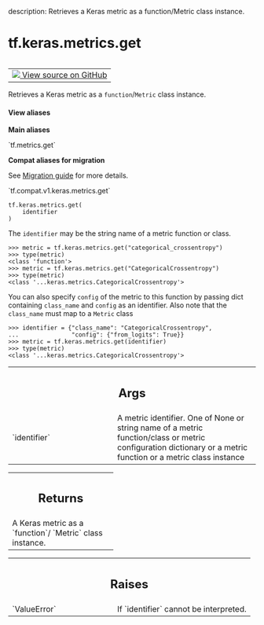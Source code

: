 description: Retrieves a Keras metric as a function/Metric class instance.

<div itemscope itemtype="http://developers.google.com/ReferenceObject">
<meta itemprop="name" content="tf.keras.metrics.get" />
<meta itemprop="path" content="Stable" />
</div>

# tf.keras.metrics.get

<!-- Insert buttons and diff -->

<table class="tfo-notebook-buttons tfo-api nocontent" align="left">
<td>
  <a target="_blank" href="https://github.com/keras-team/keras/tree/v2.7.0/keras/metrics.py#L3748-L3790">
    <img src="https://www.tensorflow.org/images/GitHub-Mark-32px.png" />
    View source on GitHub
  </a>
</td>
</table>



Retrieves a Keras metric as a `function`/`Metric` class instance.

<section class="expandable">
  <h4 class="showalways">View aliases</h4>
  <p>
<b>Main aliases</b>
<p>`tf.metrics.get`</p>

<b>Compat aliases for migration</b>
<p>See
<a href="https://www.tensorflow.org/guide/migrate">Migration guide</a> for
more details.</p>
<p>`tf.compat.v1.keras.metrics.get`</p>
</p>
</section>

<pre class="devsite-click-to-copy prettyprint lang-py tfo-signature-link">
<code>tf.keras.metrics.get(
    identifier
)
</code></pre>



<!-- Placeholder for "Used in" -->

The `identifier` may be the string name of a metric function or class.

```
>>> metric = tf.keras.metrics.get("categorical_crossentropy")
>>> type(metric)
<class 'function'>
>>> metric = tf.keras.metrics.get("CategoricalCrossentropy")
>>> type(metric)
<class '...keras.metrics.CategoricalCrossentropy'>
```

You can also specify `config` of the metric to this function by passing dict
containing `class_name` and `config` as an identifier. Also note that the
`class_name` must map to a `Metric` class

```
>>> identifier = {"class_name": "CategoricalCrossentropy",
...               "config": {"from_logits": True}}
>>> metric = tf.keras.metrics.get(identifier)
>>> type(metric)
<class '...keras.metrics.CategoricalCrossentropy'>
```

<!-- Tabular view -->
 <table class="responsive fixed orange">
<colgroup><col width="214px"><col></colgroup>
<tr><th colspan="2"><h2 class="add-link">Args</h2></th></tr>

<tr>
<td>
`identifier`
</td>
<td>
A metric identifier. One of None or string name of a metric
function/class or metric configuration dictionary or a metric function or
a metric class instance
</td>
</tr>
</table>



<!-- Tabular view -->
 <table class="responsive fixed orange">
<colgroup><col width="214px"><col></colgroup>
<tr><th colspan="2"><h2 class="add-link">Returns</h2></th></tr>
<tr class="alt">
<td colspan="2">
A Keras metric as a `function`/ `Metric` class instance.
</td>
</tr>

</table>



<!-- Tabular view -->
 <table class="responsive fixed orange">
<colgroup><col width="214px"><col></colgroup>
<tr><th colspan="2"><h2 class="add-link">Raises</h2></th></tr>

<tr>
<td>
`ValueError`
</td>
<td>
If `identifier` cannot be interpreted.
</td>
</tr>
</table>

